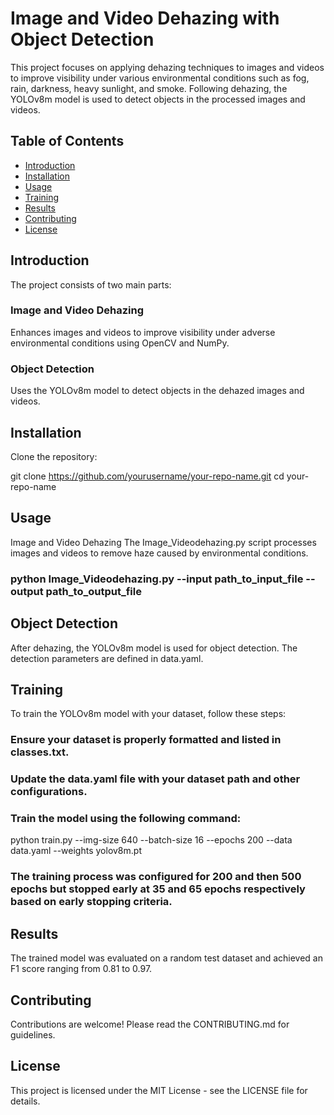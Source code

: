 # Image and Video Dehazing with Object Detection

This project focuses on applying dehazing techniques to images and videos to improve visibility under various environmental conditions such as fog, rain, darkness, heavy sunlight, and smoke. Following dehazing, the YOLOv8m model is used to detect objects in the processed images and videos.

## Table of Contents
- [Introduction](#introduction)
- [Installation](#installation)
- [Usage](#usage)
- [Training](#training)
- [Results](#results)
- [Contributing](#contributing)
- [License](#license)

## Introduction

The project consists of two main parts:

### Image and Video Dehazing
Enhances images and videos to improve visibility under adverse environmental conditions using OpenCV and NumPy.

### Object Detection
Uses the YOLOv8m model to detect objects in the dehazed images and videos.

## Installation

Clone the repository:

git clone https://github.com/yourusername/your-repo-name.git
cd your-repo-name

## Usage
Image and Video Dehazing
The Image_Videodehazing.py script processes images and videos to remove haze caused by environmental conditions.

### python Image_Videodehazing.py --input path_to_input_file --output path_to_output_file

## Object Detection
After dehazing, the YOLOv8m model is used for object detection. The detection parameters are defined in data.yaml.

## Training
To train the YOLOv8m model with your dataset, follow these steps:

### Ensure your dataset is properly formatted and listed in classes.txt.

### Update the data.yaml file with your dataset path and other configurations.

### Train the model using the following command:
python train.py --img-size 640 --batch-size 16 --epochs 200 --data data.yaml --weights yolov8m.pt

### The training process was configured for 200 and then 500 epochs but stopped early at 35 and 65 epochs respectively based on early stopping criteria.

## Results
The trained model was evaluated on a random test dataset and achieved an F1 score ranging from 0.81 to 0.97.

## Contributing
Contributions are welcome! Please read the CONTRIBUTING.md for guidelines.

## License
This project is licensed under the MIT License - see the LICENSE file for details.
